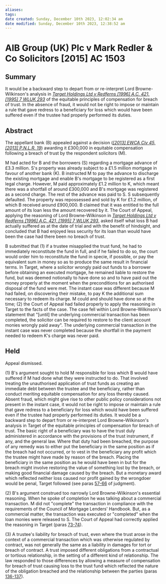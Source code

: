 ```yaml
---
aliases: 
tags: 
date created: Sunday, December 10th 2023, 12:02:34 am
date modified: Sunday, December 10th 2023, 12:38:52 am
---
```


# AIB Group (UK) Plc v Mark Redler & Co Solicitors [2015] AC 1503

## Summary

It would be a backward step to depart from or re-interpret Lord Browne-Wilkinson's analysis in _[Target Holdings Ltd v Redferns [1996] A.C. 421, [1995] 7 WLUK 293](https://uk.westlaw.com/Document/IC7E06E51E42811DA8FC2A0F0355337E9/View/FullText.html?originationContext=document&transitionType=DocumentItem&ppcid=96a4d685dcc345bd963089892cf15718&contextData=(sc.Default))_ of the equitable principles of compensation for breach of trust. In the absence of fraud, it would not be right to impose or maintain a rule that gave redress to a beneficiary for loss which would have been suffered even if the trustee had properly performed its duties.

## Abstract

The appellant bank (B) appealed against a decision (_[[2013] EWCA Civ 45, [2013] P.N.L.R. 19](https://uk.westlaw.com/Document/IDB8DD190727911E29E9B83039B0BA304/View/FullText.html?originationContext=document&transitionType=DocumentItem&ppcid=96a4d685dcc345bd963089892cf15718&contextData=(sc.Default))_) awarding it £300,000 in equitable compensation following a breach of trust by the respondent solicitors (M).

M had acted for B and the borrowers (S) regarding a mortgage advance of £3.3 million. S's property was already subject to a £1.5 million mortgage in favour of another bank (K). B instructed M to pay the advance to discharge the existing mortgage and enable B's mortgage to be registered as a first legal charge. However, M paid approximately £1.2 million to K, which meant there was a shortfall of around £300,000 and B's mortgage was registered as a second charge. The rest of the advance was paid to S. S subsequently defaulted. The property was repossessed and sold by K for £1.2 million, of which B received around £900,000. B claimed that it was entitled to the full amount of its loan less the amount recovered by it. The Court of Appeal, applying the reasoning of Lord Browne-Wilkinson in _[Target Holdings Ltd v Redferns [1996] A.C. 421, [1995] 7 WLUK 293](https://uk.westlaw.com/Document/IC7E06E51E42811DA8FC2A0F0355337E9/View/FullText.html?originationContext=document&transitionType=DocumentItem&ppcid=96a4d685dcc345bd963089892cf15718&contextData=(sc.Default))_, asked itself what loss B had actually suffered as at the date of trial and with the benefit of hindsight, and concluded that B had enjoyed less security for its loan than would have been the case had there been no breach of trust.

B submitted that (1) if a trustee misapplied the trust fund, he had to immediately reconstitute the fund in full, and if he failed to do so, the court would order him to reconstitute the fund in specie, if possible, or pay the equivalent sum in money so as to produce the same result in financial terms. In Target, where a solicitor wrongly paid out funds to a borrower before obtaining an executed mortgage, he remained liable to restore the fund, but was deemed notionally to have done so and to have paid out the money properly at the moment when the preconditions for an authorised disposal of the fund were met. The instant case was different because M had failed, on discovering their mistake, to pay K the additional sum necessary to redeem its charge. M could and should have done so at the time; (2) the Court of Appeal had failed properly to apply the reasoning in Target to the facts of the case. The case fell within Lord Browne-Wilkinson's statement that "[until] the underlying commercial transaction has been completed, the solicitor can be required to restore to the client account monies wrongly paid away". The underlying commercial transaction in the instant case was never completed because the shortfall in the payment needed to redeem K's charge was never paid.

## Held

Appeal dismissed.

(1) B's argument sought to hold M responsible for loss which B would have suffered if M had done what they were instructed to do. That involved treating the unauthorised application of trust funds as creating an immediate debt between the trustee and the beneficiary, rather than conduct meriting equitable compensation for any loss thereby caused. Absent fraud, which might give rise to other public policy considerations not present in the instant case, it would not be right to impose or maintain a rule that gave redress to a beneficiary for loss which would have been suffered even if the trustee had properly performed its duties. It would be a backward step to depart from or re-interpret Lord Browne-Wilkinson's analysis in Target of the equitable principles of compensation for breach of trust. The basic right of a beneficiary was to have the trust duly administered in accordance with the provisions of the trust instrument, if any, and the general law. Where that duty had been breached, the purpose of any remedy was to either put the beneficiary in the same position as if the breach had not occurred, or to vest in the beneficiary any profit which the trustee might have made by reason of the breach. Placing the beneficiary in the same position as he would have been in but for the breach might involve restoring the value of something lost by the breach, or making good financial damage caused by the breach. But a monetary award which reflected neither loss caused nor profit gained by the wrongdoer would be penal, Target followed (see paras [57-66](javascript:void(0); "View judgment paragraphs") of judgment).

(2) B's argument construed too narrowly Lord Browne-Wilkinson's essential reasoning. When he spoke of completion he was talking about a commercial transaction. M did not "complete" the transaction in compliance with the requirements of the Council of Mortgage Lenders' Handbook. But, as a commercial matter, the transaction was executed or "completed" when the loan monies were released to S. The Court of Appeal had correctly applied the reasoning in Target (paras [73-74](javascript:void(0); "View judgment paragraphs")).

(3) A trustee's liability for breach of trust, even where the trust arose in the context of a commercial transaction which was otherwise regulated by contract, was not generally the same as a liability in damages for tort or breach of contract. A trust imposed different obligations from a contractual or tortious relationship, in the setting of a different kind of relationship. The law responded to those differences by allowing a measure of compensation for breach of trust causing loss to the trust fund which reflected the nature of the obligation breached and the relationship between the parties (paras [136-137](javascript:void(0); "View judgment paragraphs")).

